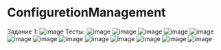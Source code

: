 # ConfiguretionManagement
Задание 1:
![image](https://github.com/user-attachments/assets/e481836b-40ed-40ff-adf4-b32615749db1)
Тесты:
![image](https://github.com/user-attachments/assets/be74b531-d259-405f-ab86-f1c230c90b63)
![image](https://github.com/user-attachments/assets/3fea987e-4607-43a0-85ab-1d753d64725b)
![image](https://github.com/user-attachments/assets/9a12c170-cb26-4512-b6a7-17b714bc6aa8)
![image](https://github.com/user-attachments/assets/9bfc4215-418e-44d1-b9c1-3d759cf2fccf)
![image](https://github.com/user-attachments/assets/0da3ebba-8110-47b5-a194-8dfb96ee1906)
![image](https://github.com/user-attachments/assets/860da5d4-8a9f-41b5-9d43-576f5ccd8cb3)
![image](https://github.com/user-attachments/assets/4fe564b5-e011-4b50-b1f8-f6824dfbdc8b)
![image](https://github.com/user-attachments/assets/c6196668-3374-486c-b911-480e8ee1ad60)
![image](https://github.com/user-attachments/assets/03bda3e0-aa3b-4da6-9174-56d8e2b2df36)
![image](https://github.com/user-attachments/assets/c93793eb-85a7-4ac4-98f0-00f3352906bd)
![image](https://github.com/user-attachments/assets/08a3e1d7-4e6a-42e2-b4f5-36896a76f7e6)
![image](https://github.com/user-attachments/assets/34046963-4ef9-4f0f-876f-65c6385543a9)
![image](https://github.com/user-attachments/assets/d3835e81-c5b1-491e-9d28-21625c0409c8)








